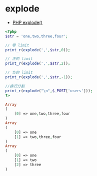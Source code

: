 # explode

- [PHP explode()](http://www.w3school.com.cn/php/func_string_explode.asp)

```php
<?php
$str = 'one,two,three,four';

// 零 limit
print_r(explode(',',$str,0));

// 正的 limit
print_r(explode(',',$str,2));

// 负的 limit
print_r(explode(',',$str,-1));

//换行分割
print_r(explode("\n",$_POST['users']));
?>
```

```php
Array
(
    [0] => one,two,three,four
)
Array
(
    [0] => one
    [1] => two,three,four
)
Array
(
    [0] => one
    [1] => two
    [2] => three
)
```
